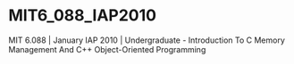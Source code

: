 # MIT6_088_IAP2010
MIT 6.088 | January IAP 2010 | Undergraduate - Introduction To C Memory Management And C++ Object-Oriented Programming
